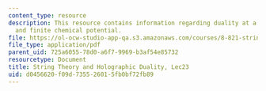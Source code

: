 ```yaml
---
content_type: resource
description: This resource contains information regarding duality at a finite temperature
  and finite chemical potential.
file: https://ol-ocw-studio-app-qa.s3.amazonaws.com/courses/8-821-string-theory-and-holographic-duality-fall-2014/d0456620f09d735526015fb0bf72fb89_MIT8_821S15_Lec23.pdf
file_type: application/pdf
parent_uid: 725a6055-78d0-a6f7-9969-b3af54e85732
resourcetype: Document
title: String Theory and Holographic Duality, Lec23
uid: d0456620-f09d-7355-2601-5fb0bf72fb89
---
```

